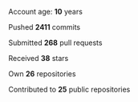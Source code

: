 Account age: **10** years

Pushed **2411** commits

Submitted **268** pull requests

Received **38** stars

Own **26** repositories

Contributed to **25** public repositories
